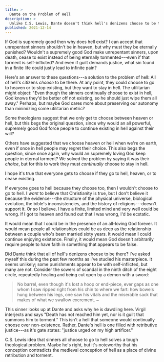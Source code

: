 ```yaml
---
title: >
  Dante on the Problem of Hell
description: >
  Unlike C.S. Lewis, Dante doesn't think hell's denizens choose to be there.
published: 2021-12-14
---
```


If God is supremely good then why does hell exist? I can accept that unrepentant sinners shouldn't be in heaven, but why must they be eternally punished? Wouldn't a supremely good God make unrepentant sinners, upon death, cease to exist instead of being eternally tormented---even if that torment is self-inflicted? And even if guilt demands justice, what sin found in a finite life could justly lead to infinite pain?

Here's an answer to these questions---a solution to the problem of hell: All of hell's citizens _choose_ to be there. At any point, they could choose to go to heaven or to stop existing, but they want to stay in hell. The utilitarian might object: "Even though the sinners continually choose to exist in hell, God knows they'd be better off not existing, so he should just wipe them all away." Perhaps, but maybe God cares more about preserving our autonomy than minimizing some utilitarian metric?

Some theologians suggest that we only get to choose between heaven or hell, but this begs the original question, since why would an all powerful, supremely good God force people to continue existing in hell against their will?

Others have suggested that we choose heaven or hell when we're on earth, even if once in hell people may regret their choice. This also begs the question, since once again, why would an supremely loving God keep people in eternal torment? We solved the problem by saying it was their _choice_, but for this to work they must _continually_ choose to stay in hell.

I hope it's true that everyone gets to choose if they go to hell, heaven, or to cease existing.

If everyone goes to hell because they choose too, then I wouldn't choose to go to hell. I _want_ to believe that Christianity is true, but I don't believe it because the evidence---the structure of the physical universe, biological evolution, the bible's inconsistencies, and the history of religions---doesn't support it. Or so I believe. I have a finite, limited mind and very well could be wrong. If I got to heaven and found out that I was wrong, I'd be ecstatic.

It would mean that I could be in the presence of an all-loving God forever. It would mean people all relationships could be as deep as the relationship between a couple who's been married sixty years. It would mean I could continue enjoying existence.  Finally, it would mean God doesn't arbitrarily require people to have faith in something that appears to be false.

Did Dante think that all of hell's denizens choose to be there? I've asked myself this during the past few months as I've studied his masterpiece. It seems unlikely; some punishments appear to be with self-inflicted, but many are not. Consider the sowers of scandal in the ninth ditch of the eight circle, repeatedly healing and being cut open by a demon with a sword:

>   No barrel, even though it's lost a hoop
> or end-piece, ever gaps as one whom I
> saw ripped right from his chin to where we fart:
>   how bowels hung between his legs, one saw
> his vitals and the miserable sack
> that makes of what we swallow excrement.
> ~

This sinner looks up at Dante and asks why he is dawdling here. Virgil interjects and says "Death has not reached him yet, nor is it guilt that summons him to torment." This isn't a hell that someone would continually choose over non-existence. Rather, Dante's hell is one filled with retributive justice---as it's gate states: "justice urged on my high artificer."

C.S. Lewis idea that sinners all choose to go to hell solves a tough theological problem. Maybe he's right, but it's noteworthy that his conception contradicts the medieval conception of hell as a place of divine retribution and torment.
